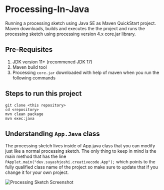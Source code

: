 # Processing-In-Java

Running a processing sketch using Java SE as Maven QuickStart project. Maven downloads, builds and executes the the project and runs the processing sketch using processing version 4.x core.jar library.

## Pre-Requisites

1. JDK version 11+ (recommened JDK 17)
2. Maven build tool
3. Processing `core.jar` downloaded with help of maven when you run the following commands

## Steps to run this project
```
git clone <this repository>
cd <repository>
mvn clean package
mvn exec:java
```

## Understanding `App.Java` class

The processing sketch lives inside of App.java class that you can modify just like a normal processing sketch. The only thing to keep in mind is the main method that has the line `PApplet.main("dev.suyashjoshi.creativecode.App");` which points to the fully qualified class name of the project so make sure to update that if you change it for your own project.

![Processing Sketch Screenshot](https://raw.githubusercontent.com/suyashjoshi/Processing-In-Java/main/Screen%20Shot%202022-08-05%20at%203.05.19%20AM.png)
